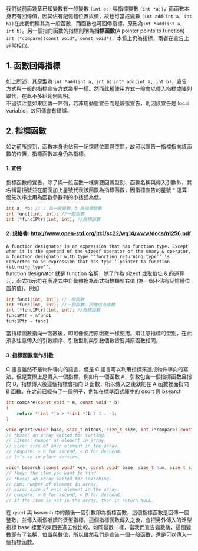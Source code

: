 我們從前面幾章已知變數有一般變數 ```(int a;)``` 與指標變數 ```(int *a;)```，而函數本身若有回傳值，因其佔有記憶體位置與值，故也可當成變數 ```(int add(int a, int b))```在此我們稱其為一般函數，而函數也可回傳指標，原形為```int *add(int a, int b)```。另一個指向函數的指標則稱為**指標函數**(A pointer points to function) ```int (*compare)(const void*, const void*)```，本質上仍為指標，兩者在宣告上非常相似。

## 1. 函數回傳指標
如上所述，其原型為 ```int *add(int a, int b)``` ```int* add(int a, int b)```，宣告方式與一般的指標宣告方式幾乎一樣。然而此種使用方式一般會以傳入指標或陣列取代，在此不多給範例說明。\
不過須注意如果回傳一陣列，若非用動態宣告而是靜態宣告，則因該宣告是 local variable，故回傳會有錯誤。

## 2. 指標函數
如之前所提到，函數本身也佔有一記憶體位置與空間，故可以宣告一指標指向該函數的位置，指標函數本身仍為指標。
#### 1. 宣告
指標函數的宣告，除了與一般函數一樣需要回傳型別、函數名稱與傳入引數外，其名稱需括號並在前面加上星號代表該函數為指標函數，因指標宣告的星號 * 運算優先次序比用為函數參數列的小括弧為低。
```C
int a, *b; // a 為一般變數，b 為指標變數
int func1(int, int); //一般函數
int (*func1Ptr)(int, int); //指標函數
```
#### 2. 規格書: http://www.open-std.org/jtc1/sc22/wg14/www/docs/n1256.pdf
```A function designator is an expression that has function type. Except when it is the operand of the sizeof operator or the unary & operator, a function designator with type ‘‘function returning type’’ is converted to an expression that has type ‘‘pointer to function returning type’’.```\
function designator 就是 function 名稱，除了作為 sizeof 或取位址 & 的運算元，函式指示符在表達式中自動轉換為函式指標類型右值 (為一個不佔有記憶體位置的值)。例如
```C
int func1(int, int); //一般函數
int *func(int, int); //一般函數，回傳值為指標
int (*func1Ptr)(int, int); //指標函數
func1Ptr = &func1
func1Ptr = func1
```
當指標函數指向一函數後，即可像使用原函數一樣使用。須注意指標的型別，在此須多注意傳入的引數順序、引數型別與引數個數皆要與原函數相同。

#### 3. 指標函數當作引數
C 語言雖然不是物件導向的語言，但是 C 語言可以利用指標來達成物件導向的寫法。但是實際上是傳入一個指標，例如有一個函數 A，引數包含一個指標函數且指向 B，指標傳入後這個指標會指向 B 函數，所以傳入之後就能在 A 函數裡面指向 B 函數。在之前已經有了一個例子，例如在標準函式庫中的 qsort 與 bsearch
```C
int compare(const void * a, const void * b)
{
    return *(int *)a > *(int *)b ? 1 : -1;
}

void qsort(void* base, size_t nitems, size_t size, int (*compare)(const void*, const void*));
// *base: an array waited for sorting.
// nitems: number of element in array.
// size: size of each element in the array.
// compare: > 0 for ascend, < 0 for descend.
// It’s an in-place version.

void* bsearch (const void* key, const void* base, size_t num, size_t size, int (*compare)(const void*,const void*));
// *key: the item you want to find
// *base: an array waited for searching.
// num: number of element in array.
// size: size of each element in the array.
// compare: > 0 for ascend, < 0 for descend.
// If the item is not in the array, then it return NULL.
```
在 qsort 與 bsearch 中的最後一個引數即為指標函數，這個指標函數是回傳一個整數，並傳入兩個唯讀的泛型指標。這個指標函數傳入之後，會把另外傳入的泛型指標 base 裡面的東西丟進去做比較。如同變數一樣，當我們宣告變數後，這個變數即有了名稱、位置與數值，所以雖然我們是宣告一個一般函數，還是可以傳入一個指標函數。
